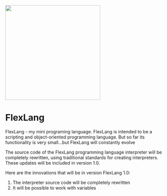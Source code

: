 <div algin="center">
    <img src="logo FlexLang.png" width="300">
</div>

# FlexLang
FlexLang - my mini programing language. FlexLang is intended to be a scripting and object-oriented programming language. But so far its functionality is very small...but FlexLang will constantly evolve

The source code of the FlexLang programming language interpreter will be completely rewritten, using traditional standards for creating interpreters. These updates will be included in version 1.0.

Here are the innovations that will be in version FlexLang 1.0:
1. The interpreter source code will be completely rewritten
2. It will be possible to work with variables
